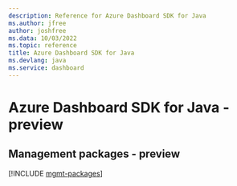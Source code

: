 ```yaml
---
description: Reference for Azure Dashboard SDK for Java
ms.author: jfree
author: joshfree
ms.data: 10/03/2022
ms.topic: reference
title: Azure Dashboard SDK for Java
ms.devlang: java
ms.service: dashboard
---
```

# Azure Dashboard SDK for Java - preview

## Management packages - preview
[!INCLUDE [mgmt-packages](dashboard-mgmt-index.md)]
